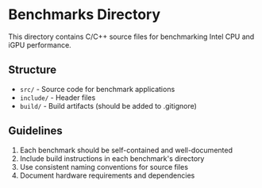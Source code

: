 # Benchmarks Directory

This directory contains C/C++ source files for benchmarking Intel CPU and iGPU performance.

## Structure
- `src/` - Source code for benchmark applications
- `include/` - Header files
- `build/` - Build artifacts (should be added to .gitignore)

## Guidelines
1. Each benchmark should be self-contained and well-documented
2. Include build instructions in each benchmark's directory
3. Use consistent naming conventions for source files
4. Document hardware requirements and dependencies 